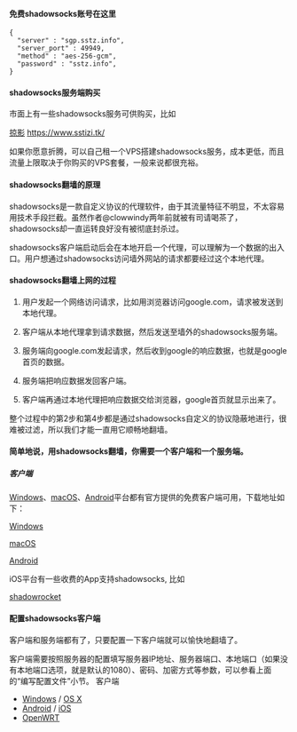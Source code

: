 
#### 免费shadowsocks账号在这里 

```
{
  "server" : "sgp.sstz.info",
  "server_port" : 49949,
  "method" : "aes-256-gcm",
  "password" : "sstz.info",
}
```
#### shadowsocks服务端购买
市面上有一些shadowsocks服务可供购买，比如


[掠影](https://www.sstizi.tk) https://www.sstizi.tk/

如果你愿意折腾，可以自己租一个VPS搭建shadowsocks服务，成本更低，而且流量上限取决于你购买的VPS套餐，一般来说都很充裕。
#### shadowsocks翻墙的原理

shadowsocks是一款自定义协议的代理软件，由于其流量特征不明显，不太容易用技术手段拦截。虽然作者@clowwindy两年前就被有司请喝茶了，shadowsocks却一直运转良好没有被彻底封杀过。

shadowsocks客户端启动后会在本地开启一个代理，可以理解为一个数据的出入口。用户想通过shadowsocks访问墙外网站的请求都要经过这个本地代理。



#### shadowsocks翻墙上网的过程

1. 用户发起一个网络访问请求，比如用浏览器访问google.com，请求被发送到本地代理。

1. 客户端从本地代理拿到请求数据，然后发送至墙外的shadowsocks服务端。

1. 服务端向google.com发起请求，然后收到google的响应数据，也就是google首页的数据。

1. 服务端把响应数据发回客户端。

1. 客户端再通过本地代理把响应数据交给浏览器，google首页就显示出来了。

整个过程中的第2步和第4步都是通过shadowsocks自定义的协议隐蔽地进行，很难被过滤，所以我们才能一直用它顺畅地翻墙。

#### 简单地说，用shadowsocks翻墙，你需要一个客户端和一个服务端。

##### 客户端

[Windows](https://github.com/shadowsocks/shadowsocks-windows/releases)、[macOS](https://github.com/shadowsocks/ShadowsocksX-NG/releases)、[Android](https://github.com/shadowsocks/shadowsocks-android/releases)平台都有官方提供的免费客户端可用，下载地址如下：

[Windows](https://github.com/shadowsocks/shadowsocks-windows/releases)

[macOS](https://github.com/shadowsocks/ShadowsocksX-NG/releases)

[Android](https://github.com/shadowsocks/shadowsocks-android/releases)

iOS平台有一些收费的App支持shadowsocks, 比如

[shadowrocket](https://itunes.apple.com/us/app/shadowrocket/id932747118?mt=8&utm_source=textarea.com&utm_medium=textarea.com&utm_campaign=article)



#### 配置shadowsocks客户端
客户端和服务端都有了，只要配置一下客户端就可以愉快地翻墙了。

客户端需要按照服务器的配置填写服务器IP地址、服务器端口、本地端口（如果没有本地端口选项，就是默认的1080）、密码、加密方式等参数，可以参看上面的“编写配置文件”小节。
客户端
- [Windows](https://github.com/shadowsocks/shadowsocks-windows/wiki/Shadowsocks-Windows-%E4%BD%BF%E7%94%A8%E8%AF%B4%E6%98%8E) / [OS X](https://github.com/shadowsocks/shadowsocks-iOS/wiki/Shadowsocks-for-OSX-Help)
- [Android](https://github.com/shadowsocks/shadowsocks-android) / [iOS](https://github.com/shadowsocks/shadowsocks-iOS/wiki/Help)
- [OpenWRT](https://github.com/shadowsocks/openwrt-shadowsocks)






